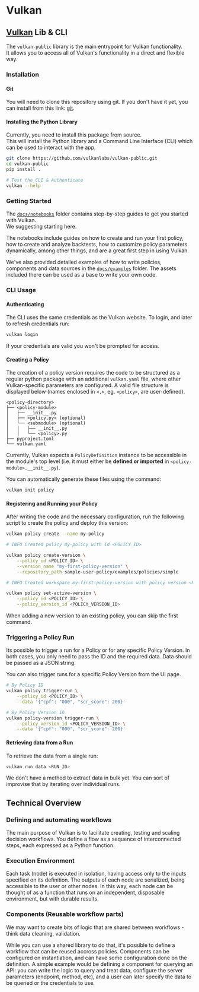 # Vulkan


## [Vulkan](https://github.com/vulkanlabs/vulkan-public) Lib & CLI

The `vulkan-public` library is the main entrypoint for Vulkan functionality.\
It allows you to access all of Vulkan's functionality in a direct and flexible way.

### Installation

#### Git

You will need to clone this repository using git.
If you don't have it yet, you can install from this link: [git](https://git-scm.com/downloads).

#### Installing the Python Library

Currently, you need to install this package from source.\
This will install the Python library and a Command Line Interface (CLI) which can be used to interact with the app.

```bash
git clone https://github.com/vulkanlabs/vulkan-public.git
cd vulkan-public
pip install .

# Test the CLI & Authenticate
vulkan --help
```

### Getting Started

The [`docs/notebooks`](/docs/notebooks/) folder contains step-by-step guides to get you started with Vulkan.\
We suggesting starting here.

The notebooks include guides on how to create and run your first policy, how to create and analyze backtests, how to customize policy parameters dynamically, among other things, and are a great first step in using Vulkan. 

We've also provided detailed examples of how to write policies, components and data sources in the [`docs/examples`](/docs/examples/) folder.
The assets included there can be used as a base to write your own code.

### CLI Usage

#### Authenticating

The CLI uses the same credentials as the Vulkan website.
To login, and later to refresh credentials run:

```bash
vulkan login
```

If your credentials are valid you won't be prompted for access.

#### Creating a Policy

The creation of a policy version requires the code to be structured as a regular python package with an additional `vulkan.yaml` file, where other Vulkan-specific parameters are configured. 
A valid file structure is displayed below (names enclosed in `<,>`, eg. `<policy>`,  are user-defined).

```
<policy-directory>
├── <policy-module>
│   ├── __init__.py
│   ├── <policy.py> (optional)
│   └── <submodule> (optional)
│   │   ├── __init__.py
│   │   └── <policy>.py
├── pyproject.toml
└── vulkan.yaml
```

Currently, Vulkan expects a `PolicyDefinition` instance to be accessible in the module's top level (i.e. it must either be **defined or imported** in `<policy-module>.__init__.py`).

You can automatically generate these files using the command:
```bash
vulkan init policy
```

#### Registering and Running your Policy

After writing the code and the necessary configuration, run the following script to create the policy and deploy this version:
```bash
vulkan policy create --name my-policy

# INFO Created policy my-policy with id <POLICY_ID>

vulkan policy create-version \
    --policy_id <POLICY_ID> \
    --version_name "my-first-policy-version" \
    --repository_path sample-user-policy/examples/policies/simple

# INFO Created workspace my-first-policy-version with policy version <POLICY_VERSION_ID>

vulkan policy set-active-version \
    --policy_id <POLICY_ID> \
    --policy_version_id <POLICY_VERSION_ID>
```
When adding a new version to an existing policy, you can skip the first command.

### Triggering a Policy Run

Its possible to trigger a run for a Policy or for any specific Policy Version.
In both cases, you only need to pass the ID and the required data. Data should be passed as a JSON string.

You can also trigger runs for a specific Policy Version from the UI page.

```bash
# By Policy ID
vulkan policy trigger-run \
    --policy_id <POLICY_ID> \
    --data '{"cpf": "000", "scr_score": 200}'

# By Policy Version ID
vulkan policy-version trigger-run \
    --policy_version_id <POLICY_VERSION_ID> \
    --data '{"cpf": "000", "scr_score": 200}'
```

#### Retrieving data from a Run

To retrieve the data from a single run:
```bash
vulkan run data <RUN_ID>
```

We don't have a method to extract data in bulk yet.
You can sort of improvise that by iterating over individual runs.


## Technical Overview

### Defining and automating workflows

The main purpose of Vulkan is to facilitate creating, testing and scaling decision workflows.
You define a flow as a sequence of interconnected steps, each expressed as a Python function.

### Execution Environment

Each task (node) is executed in isolation, having access only to the inputs specified on its definition.
The outputs of each node are serialized, being accessible to the user or other nodes.
In this way, each node can be thought of as a function that runs on an independent,
disposable environment, but with durable results.

### Components (Reusable workflow parts)

We may want to create bits of logic that are shared between workflows - think data cleaning, validation.

While you can use a shared library to do that, it's possible to define a workflow that can be reused accross policies.
Components can be configured on instantiation, and can have some configuration done on the definition.
A simple example would be defining a component for querying an API: you can write the logic to query and treat data, configure the server parameters (endpoint, method, etc), and a user can later specify the data to be queried or the credentials to use.
